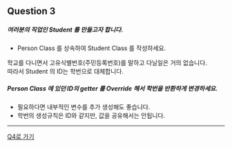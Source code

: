 ## Question 3

##### 여러분의 직업인 Student 를 만들고자 합니다.
- Person Class 를 상속하여 Student Class 를 작성하세요.

학교를 다니면서 고유식별번호(주민등록번호)를 말하고 다닐일은 거의 없습니다.    
따라서 Student 의 ID는 학번으로 대체합니다.
##### Person Class 에 있던 ID의 getter 를 Override 해서 학번을 반환하게 변경하세요.
- 필요하다면 내부적인 변수를 추가 생성해도 좋습니다.
- 학번의 생성규칙은 ID와 같지만, 값을 공유해서는 안됩니다.

* * *

[Q4로 가기](Q4.md)
